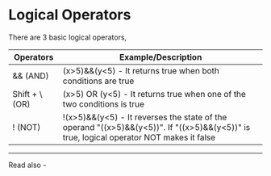 # Logical Operators

There are 3 basic logical operators,

| Operators       | Example/Description                                                     |
| --------------- | ----------------------------------------------------------------------- |
| && (AND)        | (x>5)&&(y<5) - It returns true when both conditions are true            |
| Shift + \\ (OR) | (x>5) OR (y<5) - It returns true when one of the two conditions is true |
| ! (NOT)         | !(x>5)&&(y<5) - It reverses the state of the operand "((x>5)&&(y<5))". If "((x>5)&&(y<5))" is true, logical operator NOT makes it false                                                                        |

---
Read also - 